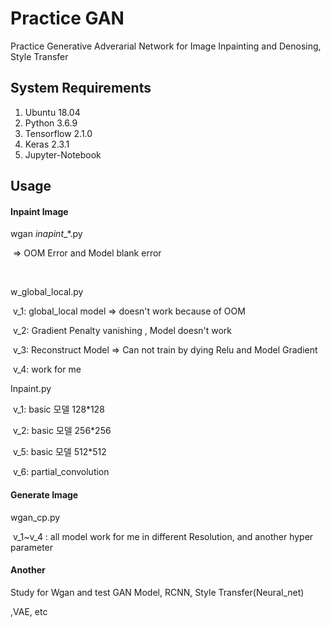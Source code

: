 # Practice GAN

Practice Generative Adverarial Network for Image Inpainting and Denosing, Style Transfer

## System Requirements

1. Ubuntu 18.04
2. Python 3.6.9
3. Tensorflow 2.1.0
4. Keras 2.3.1
5. Jupyter-Notebook 



## Usage



#### Inpaint Image

wgan _inapint__*.py

​	=> OOM Error and Model blank error

​	

w_global_local.py

​	v_1: global_local model => doesn't work because of OOM

​	v_2: Gradient Penalty vanishing , Model doesn't work

​	v_3: Reconstruct Model => Can not train by dying Relu and Model Gradient

​	v_4: work for me



Inpaint.py

​	v_1: basic 모델 128*128

​	v_2: basic 모델 256*256

​	v_5: basic 모델 512*512

​	v_6: partial_convolution 



#### Generate Image

wgan_cp.py

​	v_1~v_4 : all model work for me in different Resolution, and another hyper parameter



#### Another

Study for Wgan and test GAN Model, RCNN, Style Transfer(Neural_net)

,VAE, etc





